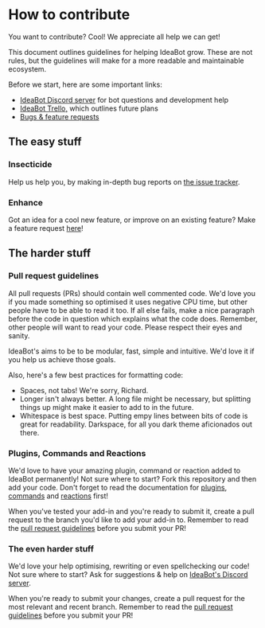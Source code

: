 # How to contribute

You want to contribute? Cool! We appreciate all help we can get!

This document outlines guidelines for helping IdeaBot grow. 
These are not rules, but the guidelines will make for a more readable and maintainable ecosystem.

Before we start, here are some important links:

* [IdeaBot Discord server](https://discord.gg/gwq2vS7) for bot questions and development help
* [IdeaBot Trello,](https://trello.com/b/SZ8OkrO6/ideabot-development) which outlines future plans
* [Bugs & feature requests](https://github.com/NGnius/IdeaBot/issues)

## The easy stuff

### Insecticide

Help us help you, by making in-depth bug reports on [the issue tracker](https://github.com/NGnius/IdeaBot/issues).

### Enhance

Got an idea for a cool new feature, or improve on an existing feature? 
Make a feature request [here](https://github.com/NGnius/IdeaBot/issues)!

## The harder stuff

### Pull request guidelines

All pull requests (PRs) should contain well commented code. 
We'd love you if you made something so optimised it uses negative CPU time, but other people have to be able to read it too.
If all else fails, make a nice paragraph before the code in question which explains what the code does.
Remember, other people will want to read your code. 
Please respect their eyes and sanity.

IdeaBot's aims to be to be modular, fast, simple and intuitive. We'd love it if you help us achieve those goals.

Also, here's a few best practices for formatting code:
* Spaces, not tabs! We're sorry, Richard.
* Longer isn't always better. A long file might be necessary, but splitting things up might make it easier to add to in the future.
* Whitespace is best space. Putting empy lines between bits of code is great for readability. Darkspace, for all you dark theme aficionados out there.

### Plugins, Commands and Reactions

We'd love to have your amazing plugin, command or reaction added to IdeaBot permanently!
Not sure where to start? 
Fork this repository and then add your code.
Don't forget to read the documentation for [plugins](#), [commands](https://github.com/NGnius/IdeaBot/wiki/Making-Commands) and [reactions](https://github.com/NGnius/IdeaBot/wiki/Making-Reaction-based-Commands) first!

When you've tested your add-in and you're ready to submit it, create a pull request to the branch you'd like to add your add-in to.
Remember to read the [pull request guidelines](#pull-request-guidelines) before you submit your PR!

### The even harder stuff

We'd love your help optimising, rewriting or even spellchecking our code!
Not sure where to start?
Ask for suggestions & help on [IdeaBot's Discord server](https://discord.gg/gwq2vS7).

When you're ready to submit your changes, create a pull request for the most relevant and recent branch.
Remember to read the [pull request guidelines](#pull-request-guidelines) before you submit your PR!
